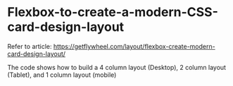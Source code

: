 # Flexbox-to-create-a-modern-CSS-card-design-layout
Refer to article: https://getflywheel.com/layout/flexbox-create-modern-card-design-layout/

The code shows how to build a 4 column layout (Desktop), 2 column layout (Tablet), and 1 column layout (mobile)